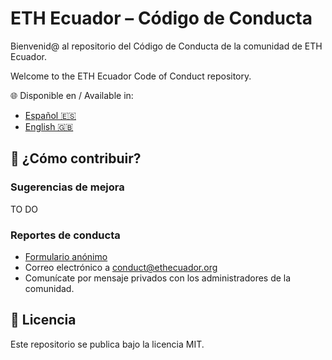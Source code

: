 # ETH Ecuador – Código de Conducta

Bienvenid@ al repositorio del Código de Conducta de la comunidad de ETH Ecuador.

Welcome to the ETH Ecuador Code of Conduct repository.

🌐 Disponible en / Available in:
- [Español 🇪🇸](./CODE_OF_CONDUCT.es.md)
- [English 🇬🇧](./CODE_OF_CONDUCT.en.md)

## 🤝 ¿Cómo contribuir?

### Sugerencias de mejora
TO DO

### Reportes de conducta
- [Formulario anónimo](https://forms.ethecuador.org/anónimo-coc)
- Correo electrónico a conduct@ethecuador.org
- Comunícate por mensaje privados con los administradores de la comunidad.

## 📜 Licencia
Este repositorio se publica bajo la licencia MIT.
